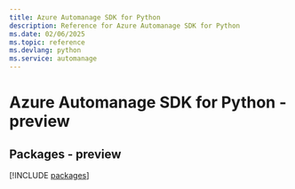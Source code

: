 ```yaml
---
title: Azure Automanage SDK for Python
description: Reference for Azure Automanage SDK for Python
ms.date: 02/06/2025
ms.topic: reference
ms.devlang: python
ms.service: automanage
---
```

# Azure Automanage SDK for Python - preview
## Packages - preview
[!INCLUDE [packages](automanage-index.md)]